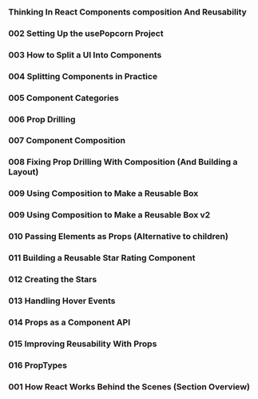 ### Thinking In React Components composition And Reusability
### 002 Setting Up the usePopcorn Project
### 003 How to Split a UI Into Components
### 004 Splitting Components in Practice
### 005 Component Categories
### 006 Prop Drilling
### 007 Component Composition
### 008 Fixing Prop Drilling With Composition (And Building a Layout)
### 009 Using Composition to Make a Reusable Box
### 009 Using Composition to Make a Reusable Box v2
### 010 Passing Elements as Props (Alternative to children)
### 011 Building a Reusable Star Rating Component
### 012 Creating the Stars
### 013 Handling Hover Events
### 014 Props as a Component API
### 015 Improving Reusability With Props
### 016 PropTypes
### 001 How React Works Behind the Scenes (Section Overview)